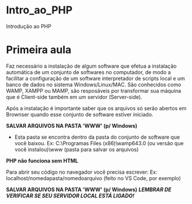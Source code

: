 # Intro_ao_PHP

 Introdução ao PHP

# Primeira aula #

Faz necessário a instalação de algum software que efetua a instalação automática de um conjunto de softwares no computador, de modo a facilitar a configuração de um software interpretador de scripts local e um banco de dados no sistema Windows/Linux/MAC. São conhecidos como WAMP, XAMPP ou MAMP, são resposáveis por transformar sua máquina que é Client-side também em um servidor (Server-side).

Após a instalação é importante saber que os arquivos só serão abertos em Brownser quando esse conjunto de software estiver iniciado. 

**SALVAR ARQUIVOS NA PASTA 'WWW' (p/ Windows)**

- Esta pasta se encontra dentro da pasta do conjunto de software que você baixou.
   Ex: C:\\Programas Files (x86)\\wamp643.0 (ou versão que você instalou)\\www (pasta para salvar os arquivos)

**PHP não funciona sem HTML**

Para abrir seu código no navegador você precisa escrever:
   Ex: localhost/nomedapasta/nomedoarquivo (feito no VS Code, por exemplo)

**SALVAR ARQUIVOS NA PASTA 'WWW' (p/ Windows)**
***LEMBRAR DE VERIFICAR SE SEU SERVIDOR LOCAL ESTÁ LIGADO!***
